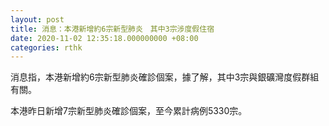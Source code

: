 ```yaml
---
layout: post
title: 消息：本港新增約6宗新型肺炎　其中3宗涉度假住宿
date: 2020-11-02 12:35:18.000000000 +08:00
categories: rthk
---
```


消息指，本港新增約6宗新型肺炎確診個案，據了解，其中3宗與銀礦灣度假群組有關。

本港昨日新增7宗新型肺炎確診個案，至今累計病例5330宗。
